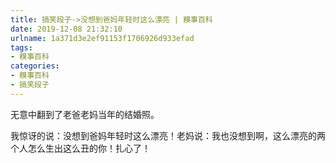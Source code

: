 ```yaml
---
title: 搞笑段子->没想到爸妈年轻时这么漂亮 | 糗事百科
date: 2019-12-08 21:32:10
urlname: 1a371d3e2ef91153f1706926d933efad
tags: 
- 糗事百科
categories:
- 糗事百科
- 搞笑段子
---
```

无意中翻到了老爸老妈当年的结婚照。

我惊讶的说：没想到爸妈年轻时这么漂亮！老妈说：我也没想到啊，这么漂亮的两个人怎么生出这么丑的你！扎心了！


